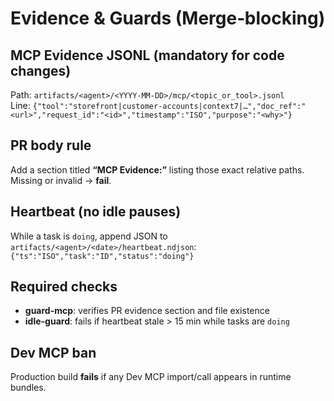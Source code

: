 # Evidence & Guards (Merge‑blocking)

## MCP Evidence JSONL (mandatory for code changes)
Path: `artifacts/<agent>/<YYYY‑MM‑DD>/mcp/<topic_or_tool>.jsonl`  
Line: `{"tool":"storefront|customer-accounts|context7|…","doc_ref":"<url>","request_id":"<id>","timestamp":"ISO","purpose":"<why>"}`

## PR body rule
Add a section titled **“MCP Evidence:”** listing those exact relative paths. Missing or invalid → **fail**.

## Heartbeat (no idle pauses)
While a task is `doing`, append JSON to `artifacts/<agent>/<date>/heartbeat.ndjson`:
`{"ts":"ISO","task":"ID","status":"doing"}`

## Required checks
- **guard-mcp**: verifies PR evidence section and file existence
- **idle-guard**: fails if heartbeat stale > 15 min while tasks are `doing`

## Dev MCP ban
Production build **fails** if any Dev MCP import/call appears in runtime bundles.
